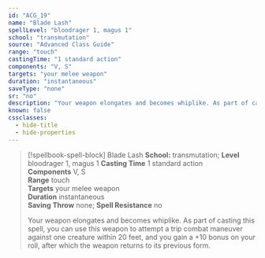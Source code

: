 ```yaml
---
id: "ACG_19"
name: "Blade Lash"
spellLevel: "bloodrager 1, magus 1"
school: "transmutation"
source: "Advanced Class Guide"
range: "touch"
castingTime: "1 standard action"
components: "V, S"
targets: "your melee weapon"
duration: "instantaneous"
saveType: "none"
sr: "no"
description: "Your weapon elongates and becomes whiplike. As part of casting this spell, you can use this weapon to attempt a trip combat maneuver against one creature within 20 feet, and you gain a +10 bonus on your roll, after which the weapon returns to its previous form."
known: false
cssclasses:
  - hide-title
  - hide-properties
---
```


> [!spellbook-spell-block] Blade Lash
> **School:** transmutation; **Level** bloodrager 1, magus 1
> **Casting Time** 1 standard action  
> **Components** V, S  
> **Range** touch  
> **Targets** your melee weapon  
> **Duration** instantaneous  
> **Saving Throw** none; **Spell Resistance** no
> 
> Your weapon elongates and becomes whiplike. As part of casting this spell, you can use this weapon to attempt a trip combat maneuver against one creature within 20 feet, and you gain a +10 bonus on your roll, after which the weapon returns to its previous form.